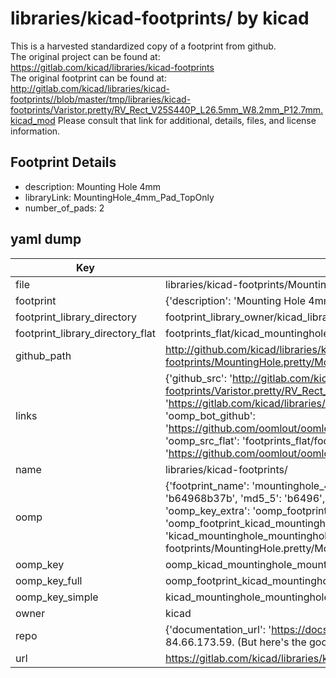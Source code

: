 # libraries/kicad-footprints/ by kicad  
This is a harvested standardized copy of a footprint from github.  
The original project can be found at:  
https://gitlab.com/kicad/libraries/kicad-footprints  
The original footprint can be found at:
http://gitlab.com/kicad/libraries/kicad-footprints//blob/master/tmp/libraries/kicad-footprints/Varistor.pretty/RV_Rect_V25S440P_L26.5mm_W8.2mm_P12.7mm.kicad_mod
Please consult that link for additional, details, files, and license information.  
## Footprint Details
* description: Mounting Hole 4mm  
* libraryLink: MountingHole_4mm_Pad_TopOnly  
* number_of_pads: 2  
## yaml dump  
| Key | Value |  
| --- | --- |  
| file | libraries/kicad-footprints/MountingHole.pretty/MountingHole_4mm_Pad_TopOnly.kicad_mod |  
| footprint | {'description': 'Mounting Hole 4mm', 'libraryLink': 'MountingHole_4mm_Pad_TopOnly', 'number_of_pads': 2} |  
| footprint_library_directory | footprint_library_owner/kicad_libraries/kicad-footprints/ |  
| footprint_library_directory_flat | footprints_flat/kicad_mountinghole_mountinghole_4mm_pad_toponly/working |  
| github_path | http://github.com/kicad/libraries/kicad-footprints//blob/master/tmp/libraries/kicad-footprints/MountingHole.pretty/MountingHole_4mm_Pad_TopOnly.kicad_mod |  
| links | {'github_src': 'http://gitlab.com/kicad/libraries/kicad-footprints//blob/master/tmp/libraries/kicad-footprints/Varistor.pretty/RV_Rect_V25S440P_L26.5mm_W8.2mm_P12.7mm.kicad_mod', 'github_src_repo': 'https://gitlab.com/kicad/libraries/kicad-footprints', 'oomp_bot': 'footprints/kicad_mountinghole_mountinghole_4mm_pad_toponly/working', 'oomp_bot_github': 'https://github.com/oomlout/oomlout_oomp_footprint_bot/tree/main/footprints/kicad_mountinghole_mountinghole_4mm_pad_toponly/working', 'oomp_src_flat': 'footprints_flat/footprints_flat/kicad_mountinghole_mountinghole_4mm_pad_toponly/working', 'oomp_src_flat_github': 'https://github.com/oomlout/oomlout_oomp_footprint_src/tree/main/footprints_flat/kicad_mountinghole_mountinghole_4mm_pad_toponly/working'} |  
| name | libraries/kicad-footprints/ |  
| oomp | {'footprint_name': 'mountinghole_4mm_pad_toponly', 'library_name': 'mountinghole', 'md5': 'b64968b37b16f39862c626943c2fc1c0', 'md5_10': 'b64968b37b', 'md5_5': 'b6496', 'md5_6': 'b64968', 'oomp_key': 'oomp_kicad_mountinghole_mountinghole_4mm_pad_toponly', 'oomp_key_extra': 'oomp_footprint_kicad_mountinghole_mountinghole_4mm_pad_toponly', 'oomp_key_full': 'oomp_footprint_kicad_mountinghole_mountinghole_4mm_pad_toponly_b64968', 'oomp_key_simple': 'kicad_mountinghole_mountinghole_4mm_pad_toponly', 'original_filename': 'libraries/kicad-footprints/MountingHole.pretty/MountingHole_4mm_Pad_TopOnly.kicad_mod', 'owner_name': 'kicad'} |  
| oomp_key | oomp_kicad_mountinghole_mountinghole_4mm_pad_toponly |  
| oomp_key_full | oomp_footprint_kicad_mountinghole_mountinghole_4mm_pad_toponly |  
| oomp_key_simple | kicad_mountinghole_mountinghole_4mm_pad_toponly |  
| owner | kicad |  
| repo | {'documentation_url': 'https://docs.github.com/rest/overview/resources-in-the-rest-api#rate-limiting', 'message': "API rate limit exceeded for 84.66.173.59. (But here's the good news: Authenticated requests get a higher rate limit. Check out the documentation for more details.)"} |  
| url | https://gitlab.com/kicad/libraries/kicad-footprints |  

